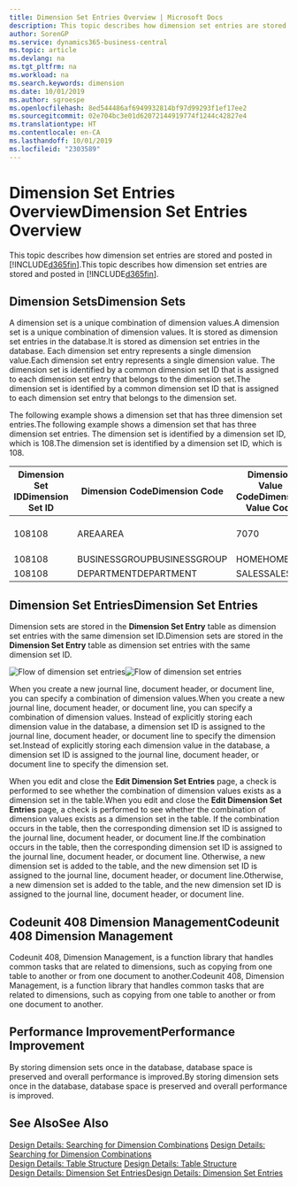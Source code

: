 ```yaml
---
title: Dimension Set Entries Overview | Microsoft Docs
description: This topic describes how dimension set entries are stored and posted in Dynamcis 365.
author: SorenGP
ms.service: dynamics365-business-central
ms.topic: article
ms.devlang: na
ms.tgt_pltfrm: na
ms.workload: na
ms.search.keywords: dimension
ms.date: 10/01/2019
ms.author: sgroespe
ms.openlocfilehash: 8ed544486af6949932814bf97d99293f1ef17ee2
ms.sourcegitcommit: 02e704bc3e01d62072144919774f1244c42827e4
ms.translationtype: HT
ms.contentlocale: en-CA
ms.lasthandoff: 10/01/2019
ms.locfileid: "2303589"
---
```

# <a name="dimension-set-entries-overview"></a><span data-ttu-id="fc67b-103">Dimension Set Entries Overview</span><span class="sxs-lookup"><span data-stu-id="fc67b-103">Dimension Set Entries Overview</span></span>
<span data-ttu-id="fc67b-104">This topic describes how dimension set entries are stored and posted in [!INCLUDE[d365fin](includes/d365fin_md.md)].</span><span class="sxs-lookup"><span data-stu-id="fc67b-104">This topic describes how dimension set entries are stored and posted in [!INCLUDE[d365fin](includes/d365fin_md.md)].</span></span>  

## <a name="dimension-sets"></a><span data-ttu-id="fc67b-105">Dimension Sets</span><span class="sxs-lookup"><span data-stu-id="fc67b-105">Dimension Sets</span></span>  
<span data-ttu-id="fc67b-106">A dimension set is a unique combination of dimension values.</span><span class="sxs-lookup"><span data-stu-id="fc67b-106">A dimension set is a unique combination of dimension values.</span></span> <span data-ttu-id="fc67b-107">It is stored as dimension set entries in the database.</span><span class="sxs-lookup"><span data-stu-id="fc67b-107">It is stored as dimension set entries in the database.</span></span> <span data-ttu-id="fc67b-108">Each dimension set entry represents a single dimension value.</span><span class="sxs-lookup"><span data-stu-id="fc67b-108">Each dimension set entry represents a single dimension value.</span></span> <span data-ttu-id="fc67b-109">The dimension set is identified by a common dimension set ID that is assigned to each dimension set entry that belongs to the dimension set.</span><span class="sxs-lookup"><span data-stu-id="fc67b-109">The dimension set is identified by a common dimension set ID that is assigned to each dimension set entry that belongs to the dimension set.</span></span>  

<span data-ttu-id="fc67b-110">The following example shows a dimension set that has three dimension set entries.</span><span class="sxs-lookup"><span data-stu-id="fc67b-110">The following example shows a dimension set that has three dimension set entries.</span></span> <span data-ttu-id="fc67b-111">The dimension set is identified by a dimension set ID, which is 108.</span><span class="sxs-lookup"><span data-stu-id="fc67b-111">The dimension set is identified by a dimension set ID, which is 108.</span></span>  

|<span data-ttu-id="fc67b-112">Dimension Set ID</span><span class="sxs-lookup"><span data-stu-id="fc67b-112">Dimension Set ID</span></span>|<span data-ttu-id="fc67b-113">Dimension Code</span><span class="sxs-lookup"><span data-stu-id="fc67b-113">Dimension Code</span></span>|<span data-ttu-id="fc67b-114">Dimension Value Code</span><span class="sxs-lookup"><span data-stu-id="fc67b-114">Dimension Value Code</span></span>|<span data-ttu-id="fc67b-115">Dimension Value Name</span><span class="sxs-lookup"><span data-stu-id="fc67b-115">Dimension Value Name</span></span>|  
|----------------------|--------------------|--------------------------|--------------------------|  
|<span data-ttu-id="fc67b-116">108</span><span class="sxs-lookup"><span data-stu-id="fc67b-116">108</span></span>|<span data-ttu-id="fc67b-117">AREA</span><span class="sxs-lookup"><span data-stu-id="fc67b-117">AREA</span></span>|<span data-ttu-id="fc67b-118">70</span><span class="sxs-lookup"><span data-stu-id="fc67b-118">70</span></span>|<span data-ttu-id="fc67b-119">America North</span><span class="sxs-lookup"><span data-stu-id="fc67b-119">America North</span></span>|  
|<span data-ttu-id="fc67b-120">108</span><span class="sxs-lookup"><span data-stu-id="fc67b-120">108</span></span>|<span data-ttu-id="fc67b-121">BUSINESSGROUP</span><span class="sxs-lookup"><span data-stu-id="fc67b-121">BUSINESSGROUP</span></span>|<span data-ttu-id="fc67b-122">HOME</span><span class="sxs-lookup"><span data-stu-id="fc67b-122">HOME</span></span>|<span data-ttu-id="fc67b-123">Home</span><span class="sxs-lookup"><span data-stu-id="fc67b-123">Home</span></span>|  
|<span data-ttu-id="fc67b-124">108</span><span class="sxs-lookup"><span data-stu-id="fc67b-124">108</span></span>|<span data-ttu-id="fc67b-125">DEPARTMENT</span><span class="sxs-lookup"><span data-stu-id="fc67b-125">DEPARTMENT</span></span>|<span data-ttu-id="fc67b-126">SALES</span><span class="sxs-lookup"><span data-stu-id="fc67b-126">SALES</span></span>|<span data-ttu-id="fc67b-127">Sales</span><span class="sxs-lookup"><span data-stu-id="fc67b-127">Sales</span></span>|  

## <a name="dimension-set-entries"></a><span data-ttu-id="fc67b-128">Dimension Set Entries</span><span class="sxs-lookup"><span data-stu-id="fc67b-128">Dimension Set Entries</span></span>  
<span data-ttu-id="fc67b-129">Dimension sets are stored in the **Dimension Set Entry** table as dimension set entries with the same dimension set ID.</span><span class="sxs-lookup"><span data-stu-id="fc67b-129">Dimension sets are stored in the **Dimension Set Entry** table as dimension set entries with the same dimension set ID.</span></span>  

<span data-ttu-id="fc67b-130">![Flow of dimension set entries](media/dimensionentrynav7.png "Flow of dimension set entries")</span><span class="sxs-lookup"><span data-stu-id="fc67b-130">![Flow of dimension set entries](media/dimensionentrynav7.png "Flow of dimension set entries")</span></span>  

<span data-ttu-id="fc67b-131">When you create a new journal line, document header, or document line, you can specify a combination of dimension values.</span><span class="sxs-lookup"><span data-stu-id="fc67b-131">When you create a new journal line, document header, or document line, you can specify a combination of dimension values.</span></span> <span data-ttu-id="fc67b-132">Instead of explicitly storing each dimension value in the database, a dimension set ID is assigned to the journal line, document header, or document line to specify the dimension set.</span><span class="sxs-lookup"><span data-stu-id="fc67b-132">Instead of explicitly storing each dimension value in the database, a dimension set ID is assigned to the journal line, document header, or document line to specify the dimension set.</span></span>  

<span data-ttu-id="fc67b-133">When you edit and close the **Edit Dimension Set Entries** page, a check is performed to see whether the combination of dimension values exists as a dimension set in the table.</span><span class="sxs-lookup"><span data-stu-id="fc67b-133">When you edit and close the **Edit Dimension Set Entries** page, a check is performed to see whether the combination of dimension values exists as a dimension set in the table.</span></span> <span data-ttu-id="fc67b-134">If the combination occurs in the table, then the corresponding dimension set ID is assigned to the journal line, document header, or document line.</span><span class="sxs-lookup"><span data-stu-id="fc67b-134">If the combination occurs in the table, then the corresponding dimension set ID is assigned to the journal line, document header, or document line.</span></span> <span data-ttu-id="fc67b-135">Otherwise, a new dimension set is added to the table, and the new dimension set ID is assigned to the journal line, document header, or document line.</span><span class="sxs-lookup"><span data-stu-id="fc67b-135">Otherwise, a new dimension set is added to the table, and the new dimension set ID is assigned to the journal line, document header, or document line.</span></span>

## <a name="codeunit-408-dimension-management"></a><span data-ttu-id="fc67b-136">Codeunit 408 Dimension Management</span><span class="sxs-lookup"><span data-stu-id="fc67b-136">Codeunit 408 Dimension Management</span></span>
<span data-ttu-id="fc67b-137">Codeunit 408, Dimension Management, is a function library that handles common tasks that are related to dimensions, such as copying from one table to another or from one document to another.</span><span class="sxs-lookup"><span data-stu-id="fc67b-137">Codeunit 408, Dimension Management, is a function library that handles common tasks that are related to dimensions, such as copying from one table to another or from one document to another.</span></span>

## <a name="performance-improvement"></a><span data-ttu-id="fc67b-138">Performance Improvement</span><span class="sxs-lookup"><span data-stu-id="fc67b-138">Performance Improvement</span></span>  
<span data-ttu-id="fc67b-139">By storing dimension sets once in the database, database space is preserved and overall performance is improved.</span><span class="sxs-lookup"><span data-stu-id="fc67b-139">By storing dimension sets once in the database, database space is preserved and overall performance is improved.</span></span>  

## <a name="see-also"></a><span data-ttu-id="fc67b-140">See Also</span><span class="sxs-lookup"><span data-stu-id="fc67b-140">See Also</span></span>  
<span data-ttu-id="fc67b-141">[Design Details: Searching for Dimension Combinations](design-details-searching-for-dimension-combinations.md) </span><span class="sxs-lookup"><span data-stu-id="fc67b-141">[Design Details: Searching for Dimension Combinations](design-details-searching-for-dimension-combinations.md) </span></span>  
<span data-ttu-id="fc67b-142">[Design Details: Table Structure](design-details-table-structure.md) </span><span class="sxs-lookup"><span data-stu-id="fc67b-142">[Design Details: Table Structure](design-details-table-structure.md) </span></span>  
[<span data-ttu-id="fc67b-143">Design Details: Dimension Set Entries</span><span class="sxs-lookup"><span data-stu-id="fc67b-143">Design Details: Dimension Set Entries</span></span>](design-details-dimension-set-entries.md)   
